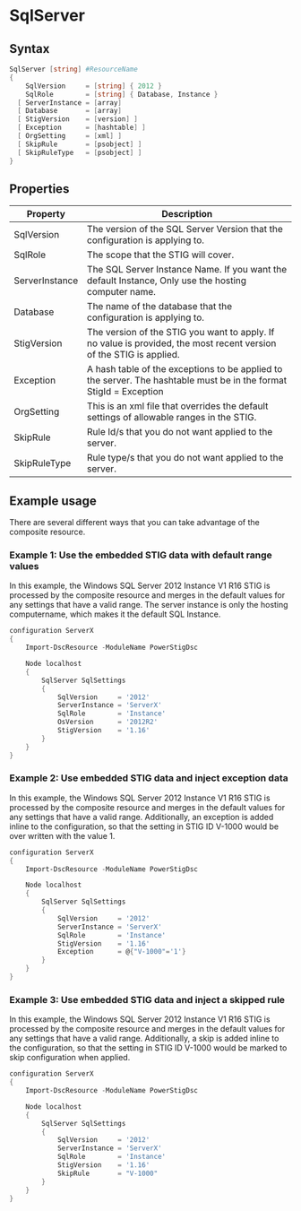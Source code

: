 # SqlServer

## Syntax

```powershell
SqlServer [string] #ResourceName
{
    SqlVersion     = [string] { 2012 }
    SqlRole        = [string] { Database, Instance }
  [ ServerInstance = [array]
  [ Database       = [array]
  [ StigVersion    = [version] ]
  [ Exception      = [hashtable] ]
  [ OrgSetting     = [xml] ]
  [ SkipRule       = [psobject] ]
  [ SkipRuleType   = [psobject] ]
}
```

## Properties

| Property | Description |
| -------- | ----------- |
| SqlVersion     | The version of the SQL Server Version that the configuration is applying to. |
| SqlRole        | The scope that the STIG will cover. |
| ServerInstance | The SQL Server Instance Name. If you want the default Instance, Only use the hosting computer name. |
| Database       | The name of the database that the configuration is applying to. |
| StigVersion    | The version of the STIG you want to apply. If no value is provided, the most recent version of the STIG is applied. |
| Exception      | A hash table of the exceptions to be applied to the server. The hashtable must be in the format StigId = Exception |
| OrgSetting     | This is an xml file that overrides the default settings of allowable ranges in the STIG. |
| SkipRule       | Rule Id/s that you do not want applied to the server. |
| SkipRuleType   | Rule type/s that you do not want applied to the server. |

## Example usage

There are several different ways that you can take advantage of the composite resource.

### Example 1: Use the embedded STIG data with default range values

In this example, the Windows SQL Server 2012 Instance V1 R16 STIG is processed by the composite resource and merges in the default values for any settings that have a valid range.
The server instance is only the hosting computername, which makes it the default SQL Instance.

```powershell
configuration ServerX
{
    Import-DscResource -ModuleName PowerStigDsc

    Node localhost
    {
        SqlServer SqlSettings
        {
            SqlVersion     = '2012'
            ServerInstance = 'ServerX'
            SqlRole        = 'Instance'
            OsVersion      = '2012R2'
            StigVersion    = '1.16'
        }
    }
}
```

### Example 2: Use embedded STIG data and inject exception data

In this example, the Windows SQL Server 2012 Instance V1 R16 STIG is processed by the composite resource and merges in the default values for any settings that have a valid range.
Additionally, an exception is added inline to the configuration, so that the setting in STIG ID V-1000 would be over written with the value 1.

```powershell
configuration ServerX
{
    Import-DscResource -ModuleName PowerStigDsc

    Node localhost
    {
        SqlServer SqlSettings
        {
            SqlVersion     = '2012'
            ServerInstance = 'ServerX'
            SqlRole        = 'Instance'
            StigVersion    = '1.16'
            Exception      = @{"V-1000"='1'}
        }
    }
}
```

### Example 3: Use embedded STIG data and inject a skipped rule

In this example, the Windows SQL Server 2012 Instance V1 R16 STIG is processed by the composite resource and merges in the default values for any settings that have a valid range.
Additionally, a skip is added inline to the configuration, so that the setting in STIG ID V-1000 would be marked to skip configuration when applied.

```powershell
configuration ServerX
{
    Import-DscResource -ModuleName PowerStigDsc

    Node localhost
    {
        SqlServer SqlSettings
        {
            SqlVersion     = '2012'
            ServerInstance = 'ServerX'
            SqlRole        = 'Instance'
            StigVersion    = '1.16'
            SkipRule       = "V-1000"
        }
    }
}
```
